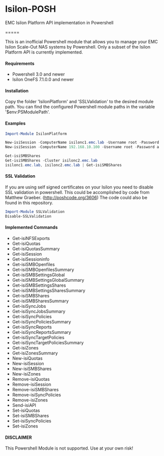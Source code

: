 # Isilon-POSH

EMC Isilon Platform API implementation in Powershell

=====

This is an inofficial Powershell module that allows you to manage your EMC Isilon Scale-Out NAS systems by Powershell. Only a subset of the  Isilon Platform API is currently implemented. 

#### Requirements
* Powershell 3.0 and newer
* Isilon OneFS 7.1.0.0 and newer

#### Installation

Copy the folder 'IsilonPlatform' and 'SSLValidation' to the desired module path.
You can find the configured Powershell module paths in the variable '$env:PSModulePath'.

#### Examples
```PowerShell
Import-Module IsilonPlatform

New-isiSession -ComputerName isilonc1.emc.lab -Username root -Password a
New-isiSession -ComputerName 192.168.10.100 -Username root -Password a -Cluster isilonc2.emc.lab

Get-isiSMBShares
Get-isiSMBShares -Cluster isilonc2.emc.lab
isilonc1.emc.lab, isilonc2.emc.lab | Get-isiSMBShares
```

#### SSL Validation
If you are using self signed certificates on your Isilon you need to disable SSL validation in powershell.
This could be accomplished by code from Matthew Graeber. (http://poshcode.org/3606)
The code could also be found in this repository.

```PowerShell
Import-Module SSLValidation
Disable-SSLValidation
```

#### Implemented Commands

* Get-isiNFSExports
* Get-isiQuotas
* Get-isiQuotasSummary
* Get-isiSession
* Get-isiSessioninfo
* Get-isiSMBOpenfiles
* Get-isiSMBOpenfilesSummary
* Get-isiSMBSettingsGlobal
* Get-isiSMBSettingsGlobalSummary
* Get-isiSMBSettingsShares
* Get-isiSMBSettingsSharesSummary
* Get-isiSMBShares
* Get-isiSMBSharesSummary
* Get-isiSyncJobs
* Get-isiSyncJobsSummary
* Get-isiSyncPolicies
* Get-isiSyncPoliciesSummary
* Get-isiSyncReports
* Get-isiSyncReportsSummary
* Get-isiSyncTargetPolicies
* Get-isiSyncTargetPoliciesSummary
* Get-isiZones
* Get-isiZonesSummary
* New-isiQuotas
* New-isiSession
* New-isiSMBShares
* New-isiZones
* Remove-isiQuotas
* Remove-isiSession
* Remove-isiSMBShares
* Remove-isiSyncPolicies
* Remove-isiZones
* Send-isiAPI
* Set-isiQuotas
* Set-isiSMBShares
* Set-isiSyncPolicies
* Set-isiZones

#### DISCLAIMER
This Powershell Module is not supported. Use at your own risk!
